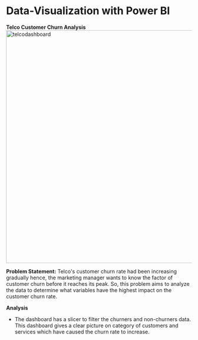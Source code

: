 # Data-Visualization with Power BI

<b>Telco Customer Churn Analysis</b><br>
<img width="632" alt="telcodashboard" src="https://user-images.githubusercontent.com/73438376/138428753-350fa6a5-4167-4262-ad90-af2a58b018b0.PNG">

<b>Problem Statement:</b> Telco's customer churn rate had been increasing gradually hence, the marketing manager wants to know the factor of customer churn before it
reaches its peak. So, this problem aims to analyze the data to determine what variables have the highest impact on the customer churn rate. 

<b>Analysis</b><br>
* The dashboard has a slicer to filter the churners and non-churners data. This dashboard gives a clear picture on category of customers and services which have 
caused the churn rate to increase.
